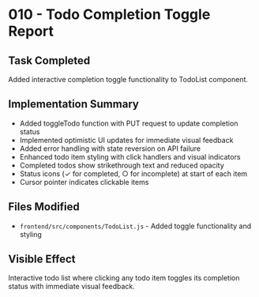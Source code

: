 # 010 - Todo Completion Toggle Report

## Task Completed
Added interactive completion toggle functionality to TodoList component.

## Implementation Summary
- Added toggleTodo function with PUT request to update completion status
- Implemented optimistic UI updates for immediate visual feedback
- Added error handling with state reversion on API failure
- Enhanced todo item styling with click handlers and visual indicators
- Completed todos show strikethrough text and reduced opacity
- Status icons (✓ for completed, ○ for incomplete) at start of each item
- Cursor pointer indicates clickable items

## Files Modified
- `frontend/src/components/TodoList.js` - Added toggle functionality and styling

## Visible Effect
Interactive todo list where clicking any todo item toggles its completion status with immediate visual feedback.